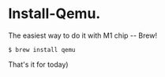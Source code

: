 # Install-Qemu. 

The easiest way to do it with M1 chip -- Brew!

```
$ brew install qemu
```
That's it for today)
